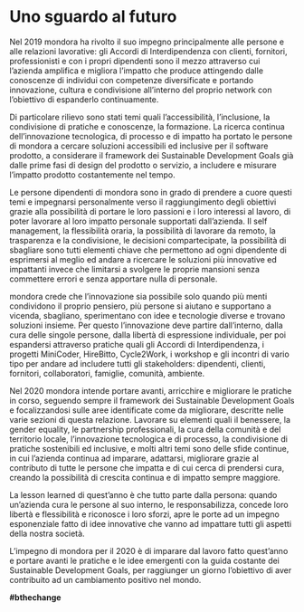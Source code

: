 # Uno sguardo al futuro

Nel 2019 mondora ha rivolto il suo impegno principalmente alle persone e alle relazioni lavorative: gli Accordi di Interdipendenza con clienti, fornitori, professionisti e con i propri dipendenti sono il mezzo attraverso cui l’azienda amplifica e migliora l’impatto che produce attingendo dalle conoscenze di individui con competenze diversificate e portando innovazione, cultura e condivisione all’interno del proprio network con l’obiettivo di espanderlo continuamente. 

Di particolare rilievo sono stati temi quali l’accessibilità, l’inclusione, la condivisione di pratiche e conoscenze, la formazione. La ricerca continua dell’innovazione tecnologica, di processo e di impatto ha portato le persone di mondora a cercare soluzioni accessibili ed inclusive per il software prodotto, a considerare il framework dei Sustainable Development Goals già dalle prime fasi di design del prodotto o servizio, a includere e misurare l’impatto prodotto costantemente nel tempo. 

Le persone dipendenti di mondora sono in grado di prendere a cuore questi temi e impegnarsi personalmente verso il raggiungimento degli obiettivi grazie alla possibilità di portare le loro passioni e i loro interessi al lavoro, di poter lavorare al loro impatto personale supportati dall’azienda. Il self management, la flessibilità oraria, la possibilità di lavorare da remoto, la trasparenza e la condivisione, le decisioni compartecipate, la possibilità di sbagliare sono tutti elementi chiave che permettono ad ogni dipendente di esprimersi al meglio ed andare a ricercare le soluzioni più innovative ed impattanti invece che limitarsi a svolgere le proprie mansioni senza commettere errori e senza apportare nulla di personale. 

mondora crede che l’innovazione sia possibile solo quando più menti condividono il proprio pensiero, più persone si aiutano e supportano a vicenda, sbagliano, sperimentano con idee e tecnologie diverse e trovano soluzioni insieme. Per questo l’innovazione deve partire dall’interno, dalla cura delle singole persone, dalla libertà di espressione individuale, per poi espandersi attraverso pratiche quali gli Accordi di Interdipendenza, i progetti MiniCoder, HireBitto, Cycle2Work, i workshop e gli incontri di vario tipo per andare ad includere tutti gli stakeholders: dipendenti, clienti, fornitori, collaboratori, famiglie, comunità, ambiente. 

Nel 2020 mondora intende portare avanti, arricchire e migliorare le pratiche in corso, seguendo sempre il framework dei Sustainable Development Goals e focalizzandosi sulle aree identificate come da migliorare, descritte nelle varie sezioni di questa relazione. Lavorare su elementi quali il benessere, la gender equality, le partnership professionali, la cura della comunità e del territorio locale, l’innovazione tecnologica e di processo, la condivisione di pratiche sostenibili ed inclusive, e molti altri temi sono delle sfide continue, in cui l’azienda continua ad imparare, adattarsi, migliorare grazie al contributo di tutte le persone che impatta e di cui cerca di prendersi cura, creando la possibilità di crescita continua e di impatto sempre maggiore. 

La lesson learned di quest’anno è che tutto parte dalla persona: quando un’azienda cura le persone al suo interno, le responsabilizza, concede loro libertà e flessibilità e riconosce i loro sforzi, apre le porte ad un impegno esponenziale fatto di idee innovative che vanno ad impattare tutti gli aspetti della nostra società. 

L’impegno di mondora per il 2020 è di imparare dal lavoro fatto quest’anno e portare avanti le pratiche e le idee emergenti con la guida costante dei Sustainable Development Goals, per raggiunger un giorno l’obiettivo di aver contribuito ad un cambiamento positivo nel mondo. 

**#bthechange**




